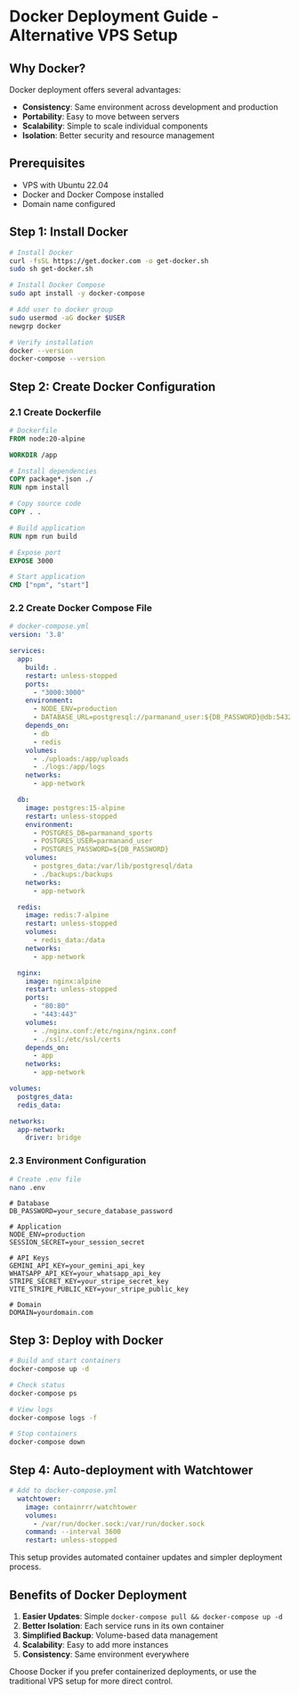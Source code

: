 # Docker Deployment Guide - Alternative VPS Setup

## Why Docker?

Docker deployment offers several advantages:
- **Consistency**: Same environment across development and production
- **Portability**: Easy to move between servers
- **Scalability**: Simple to scale individual components
- **Isolation**: Better security and resource management

## Prerequisites

- VPS with Ubuntu 22.04
- Docker and Docker Compose installed
- Domain name configured

## Step 1: Install Docker

```bash
# Install Docker
curl -fsSL https://get.docker.com -o get-docker.sh
sudo sh get-docker.sh

# Install Docker Compose
sudo apt install -y docker-compose

# Add user to docker group
sudo usermod -aG docker $USER
newgrp docker

# Verify installation
docker --version
docker-compose --version
```

## Step 2: Create Docker Configuration

### 2.1 Create Dockerfile
```dockerfile
# Dockerfile
FROM node:20-alpine

WORKDIR /app

# Install dependencies
COPY package*.json ./
RUN npm install

# Copy source code
COPY . .

# Build application
RUN npm run build

# Expose port
EXPOSE 3000

# Start application
CMD ["npm", "start"]
```

### 2.2 Create Docker Compose File
```yaml
# docker-compose.yml
version: '3.8'

services:
  app:
    build: .
    restart: unless-stopped
    ports:
      - "3000:3000"
    environment:
      - NODE_ENV=production
      - DATABASE_URL=postgresql://parmanand_user:${DB_PASSWORD}@db:5432/parmanand_sports
    depends_on:
      - db
      - redis
    volumes:
      - ./uploads:/app/uploads
      - ./logs:/app/logs
    networks:
      - app-network

  db:
    image: postgres:15-alpine
    restart: unless-stopped
    environment:
      - POSTGRES_DB=parmanand_sports
      - POSTGRES_USER=parmanand_user
      - POSTGRES_PASSWORD=${DB_PASSWORD}
    volumes:
      - postgres_data:/var/lib/postgresql/data
      - ./backups:/backups
    networks:
      - app-network

  redis:
    image: redis:7-alpine
    restart: unless-stopped
    volumes:
      - redis_data:/data
    networks:
      - app-network

  nginx:
    image: nginx:alpine
    restart: unless-stopped
    ports:
      - "80:80"
      - "443:443"
    volumes:
      - ./nginx.conf:/etc/nginx/nginx.conf
      - ./ssl:/etc/ssl/certs
    depends_on:
      - app
    networks:
      - app-network

volumes:
  postgres_data:
  redis_data:

networks:
  app-network:
    driver: bridge
```

### 2.3 Environment Configuration
```bash
# Create .env file
nano .env
```

```env
# Database
DB_PASSWORD=your_secure_database_password

# Application
NODE_ENV=production
SESSION_SECRET=your_session_secret

# API Keys
GEMINI_API_KEY=your_gemini_api_key
WHATSAPP_API_KEY=your_whatsapp_api_key
STRIPE_SECRET_KEY=your_stripe_secret_key
VITE_STRIPE_PUBLIC_KEY=your_stripe_public_key

# Domain
DOMAIN=yourdomain.com
```

## Step 3: Deploy with Docker

```bash
# Build and start containers
docker-compose up -d

# Check status
docker-compose ps

# View logs
docker-compose logs -f

# Stop containers
docker-compose down
```

## Step 4: Auto-deployment with Watchtower

```yaml
# Add to docker-compose.yml
  watchtower:
    image: containrrr/watchtower
    volumes:
      - /var/run/docker.sock:/var/run/docker.sock
    command: --interval 3600
    restart: unless-stopped
```

This setup provides automated container updates and simpler deployment process.

## Benefits of Docker Deployment

1. **Easier Updates**: Simple `docker-compose pull && docker-compose up -d`
2. **Better Isolation**: Each service runs in its own container
3. **Simplified Backup**: Volume-based data management
4. **Scalability**: Easy to add more instances
5. **Consistency**: Same environment everywhere

Choose Docker if you prefer containerized deployments, or use the traditional VPS setup for more direct control.